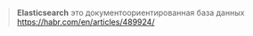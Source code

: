 > **Elasticsearch** это документоориентированная база данных
> https://habr.com/en/articles/489924/
> 